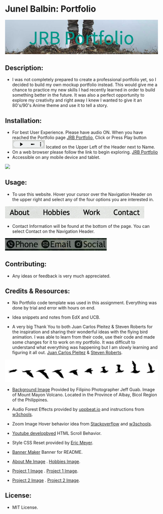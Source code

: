 # Junel Balbin: Portfolio

<img src="./assets/images/banner.png">

## Description:
* I was not completely prepared to create a professional portfolio yet, so I decided to build my own mockup portfolio instead.  This would give me a chance to practice my new skills I had recently learned in order to build something better in the future.  It was also a perfect opportunity to explore my creativity and right away I knew I wanted to give it an 80's/90's Anime theme and use it to tell a story.

## Installation:
* For best User Experience.  Please have audio ON.  When you have reached the Portfolio page [JRB Portfolio](https://junel-balbin.github.io/BC2-Portfolio/), Click or Press Play button <img src="./assets/images/playbutton.png"> located on the Upper Left of the Header next to Name.
* On a web browser please follow the link to begin exploring. [JRB Portfolio](https://junel-balbin.github.io/BC2-Portfolio/) 
* Accessible on any mobile device and tablet.
<img src="./assets/images/mobileview.gif">

## Usage:
* To use this website. Hover your cursor over the Navigation Header on the upper right and select any of the four options you are interested in.
<img src="./assets/images/navlink2.png">

* Contact Information will be found at the bottom of the page.  You can select Contact on the Navigation Header.
<img src="./assets/images/contactlink2.png">


## Contributing:

* Any ideas or feedback is very much appreciated.

## Credits & Resources:
* No Portfolio code template was used in this assignment.  Everything was done by trial and error with hours on end.

* Idea snippets and notes from EdX and UCB.

* A very big Thank You to both Juan Carlos Pleitez & Steven Roberts for the inspiration and sharing their wonderful ideas with the flying bird animation. I was able to learn from their code, use their code and made some changes for it to work on my portfolio.  It was difficult to understand what everything was happening but I am slowly learning and figuring it all out.
[Juan Carlos Pleitez](https://dev.to/hoangdacviet/code-flying-bird-animation-with-css-on-web-app-3oca)
&
[Steven Roberts](https://codepen.io/matchboxhero/pen/RLebOY).
<img src="./assets/images/sprites.png">

* [Background Image](https://www.pexels.com/photo/aerial-photography-of-a-mountain-2407636/) Provided by Filipino Photographer Jeff Guab. Image of  Mount Mayon Volcano. Located in the Province of Albay, Bicol Region of the Philippines.

* Audio Forest Effects provided by [uppbeat.io](https://uppbeat.io/browse/sfx/forest) and instructions from [w3chools](https://www.w3schools.com/tags/tag_audio.asp). 

* Zoom Image Hover behavior idea from [Stackoverflow](https://stackoverflow.com/questions/40852917/css-enlarging-images-on-hover) and [w3schools](https://www.w3schools.com/howto/howto_css_zoom_hover.asp).

* [Youtube developbyed](https://www.youtube.com/watch?v=Xc6G3oV24yE) HTML Scroll Behavior.

* Style CSS Reset provided by [Eric Meyer](https://meyerweb.com/eric/tools/css/reset/).

* [Banner Maker](https://banner.godori.dev/) Banner for README.

* [About Me Image](https://www.nacion.com/viva/entretenimiento/zapping-el-dia-que-hice-las-paces-con-shinji/OZL6XVX7QVF6FCFMNJZAYHPEX4/story/)
. [Hobbies Image](https://www.geeknewsnow.net/index.php/2023/03/07/anime-fans-need-to-watch-mobile-suit-gundam/).

* [Project 1 Image](https://wallpapercave.com/w/wp9145341)
. [Project 1 Image](https://wallpapercave.com/w/wp10598062).

* [Project 2 Image](https://www.reddit.com/r/wallpaper/comments/k4sjlj/anime_city_street_3840x2160/)
. [Project 2 Image](https://wallpapers.com/wallpapers/cool-aesthetic-japanese-anime-city-o6nokrk4nduiinvx.html).


## License:
* MIT License.